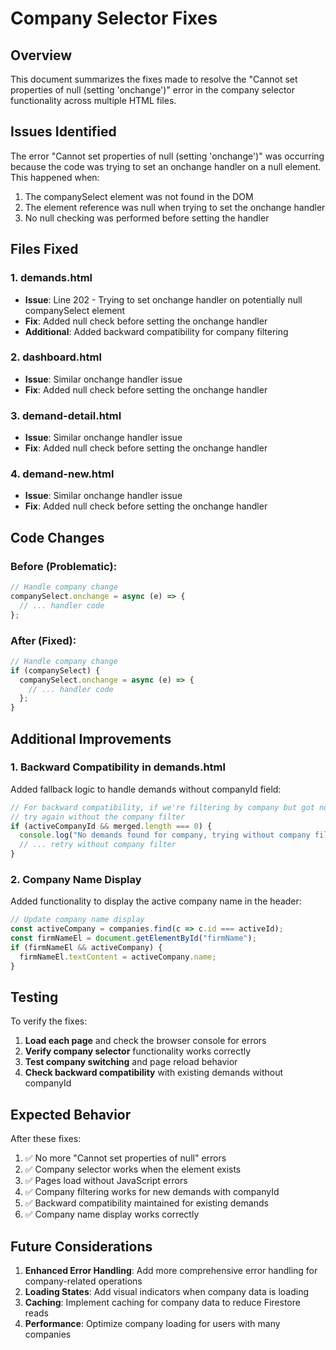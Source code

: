 # Company Selector Fixes

## Overview

This document summarizes the fixes made to resolve the "Cannot set properties of null (setting 'onchange')" error in the company selector functionality across multiple HTML files.

## Issues Identified

The error "Cannot set properties of null (setting 'onchange')" was occurring because the code was trying to set an onchange handler on a null element. This happened when:

1. The companySelect element was not found in the DOM
2. The element reference was null when trying to set the onchange handler
3. No null checking was performed before setting the handler

## Files Fixed

### 1. demands.html
- **Issue**: Line 202 - Trying to set onchange handler on potentially null companySelect element
- **Fix**: Added null check before setting the onchange handler
- **Additional**: Added backward compatibility for company filtering

### 2. dashboard.html
- **Issue**: Similar onchange handler issue
- **Fix**: Added null check before setting the onchange handler

### 3. demand-detail.html
- **Issue**: Similar onchange handler issue
- **Fix**: Added null check before setting the onchange handler

### 4. demand-new.html
- **Issue**: Similar onchange handler issue
- **Fix**: Added null check before setting the onchange handler

## Code Changes

### Before (Problematic):
```javascript
// Handle company change
companySelect.onchange = async (e) => {
  // ... handler code
};
```

### After (Fixed):
```javascript
// Handle company change
if (companySelect) {
  companySelect.onchange = async (e) => {
    // ... handler code
  };
}
```

## Additional Improvements

### 1. Backward Compatibility in demands.html
Added fallback logic to handle demands without companyId field:
```javascript
// For backward compatibility, if we're filtering by company but got no results,
// try again without the company filter
if (activeCompanyId && merged.length === 0) {
  console.log("No demands found for company, trying without company filter");
  // ... retry without company filter
}
```

### 2. Company Name Display
Added functionality to display the active company name in the header:
```javascript
// Update company name display
const activeCompany = companies.find(c => c.id === activeId);
const firmNameEl = document.getElementById("firmName");
if (firmNameEl && activeCompany) {
  firmNameEl.textContent = activeCompany.name;
}
```

## Testing

To verify the fixes:

1. **Load each page** and check the browser console for errors
2. **Verify company selector** functionality works correctly
3. **Test company switching** and page reload behavior
4. **Check backward compatibility** with existing demands without companyId

## Expected Behavior

After these fixes:

1. ✅ No more "Cannot set properties of null" errors
2. ✅ Company selector works when the element exists
3. ✅ Pages load without JavaScript errors
4. ✅ Company filtering works for new demands with companyId
5. ✅ Backward compatibility maintained for existing demands
6. ✅ Company name display works correctly

## Future Considerations

1. **Enhanced Error Handling**: Add more comprehensive error handling for company-related operations
2. **Loading States**: Add visual indicators when company data is loading
3. **Caching**: Implement caching for company data to reduce Firestore reads
4. **Performance**: Optimize company loading for users with many companies